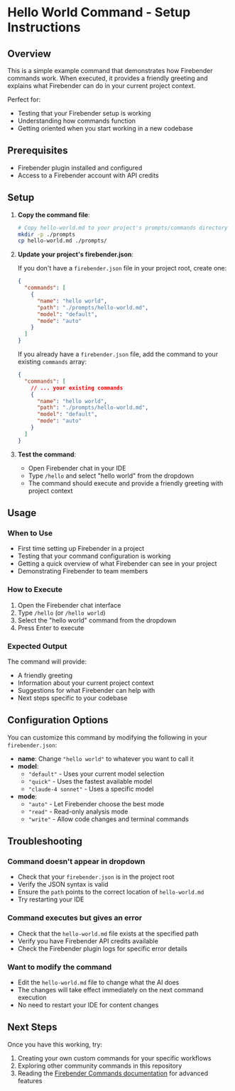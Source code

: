 # Hello World Command - Setup Instructions

## Overview

This is a simple example command that demonstrates how Firebender commands work. When executed, it
provides a friendly greeting and explains what Firebender can do in your current project context.

Perfect for:

- Testing that your Firebender setup is working
- Understanding how commands function
- Getting oriented when you start working in a new codebase

## Prerequisites

- Firebender plugin installed and configured
- Access to a Firebender account with API credits

## Setup

1. **Copy the command file**:
   ```bash
   # Copy hello-world.md to your project's prompts/commands directory
   mkdir -p ./prompts
   cp hello-world.md ./prompts/
   ```

2. **Update your project's firebender.json**:

   If you don't have a `firebender.json` file in your project root, create one:
   ```json
   {
     "commands": [
       {
         "name": "hello world",
         "path": "./prompts/hello-world.md",
         "model": "default",
         "mode": "auto"
       }
     ]
   }
   ```

   If you already have a `firebender.json` file, add the command to your existing `commands` array:
   ```json
   {
     "commands": [
       // ... your existing commands
       {
         "name": "hello world",
         "path": "./prompts/hello-world.md",
         "model": "default",
         "mode": "auto"
       }
     ]
   }
   ```

3. **Test the command**:
    - Open Firebender chat in your IDE
    - Type `/hello` and select "hello world" from the dropdown
    - The command should execute and provide a friendly greeting with project context

## Usage

### When to Use

- First time setting up Firebender in a project
- Testing that your command configuration is working
- Getting a quick overview of what Firebender can see in your project
- Demonstrating Firebender to team members

### How to Execute

1. Open the Firebender chat interface
2. Type `/hello` (or `/hello world`)
3. Select the "hello world" command from the dropdown
4. Press Enter to execute

### Expected Output

The command will provide:

- A friendly greeting
- Information about your current project context
- Suggestions for what Firebender can help with
- Next steps specific to your codebase

## Configuration Options

You can customize this command by modifying the following in your `firebender.json`:

- **name**: Change `"hello world"` to whatever you want to call it
- **model**:
    - `"default"` - Uses your current model selection
    - `"quick"` - Uses the fastest available model
    - `"claude-4 sonnet"` - Uses a specific model
- **mode**:
    - `"auto"` - Let Firebender choose the best mode
    - `"read"` - Read-only analysis mode
    - `"write"` - Allow code changes and terminal commands

## Troubleshooting

### Command doesn't appear in dropdown

- Check that your `firebender.json` is in the project root
- Verify the JSON syntax is valid
- Ensure the `path` points to the correct location of `hello-world.md`
- Try restarting your IDE

### Command executes but gives an error

- Check that the `hello-world.md` file exists at the specified path
- Verify you have Firebender API credits available
- Check the Firebender plugin logs for specific error details

### Want to modify the command

- Edit the `hello-world.md` file to change what the AI does
- The changes will take effect immediately on the next command execution
- No need to restart your IDE for content changes

## Next Steps

Once you have this working, try:

1. Creating your own custom commands for your specific workflows
2. Exploring other community commands in this repository
3. Reading the [Firebender Commands documentation](https://docs.firebender.dev/context/commands) for
   advanced features